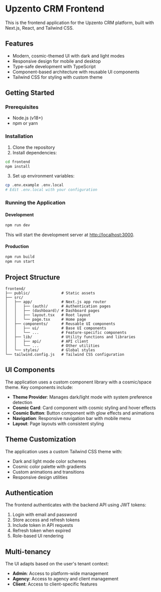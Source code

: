 # Upzento CRM Frontend

This is the frontend application for the Upzento CRM platform, built with Next.js, React, and Tailwind CSS.

## Features

- Modern, cosmic-themed UI with dark and light modes
- Responsive design for mobile and desktop
- Type-safe development with TypeScript
- Component-based architecture with reusable UI components
- Tailwind CSS for styling with custom theme

## Getting Started

### Prerequisites

- Node.js (v18+)
- npm or yarn

### Installation

1. Clone the repository
2. Install dependencies:

```bash
cd frontend
npm install
```

3. Set up environment variables:

```bash
cp .env.example .env.local
# Edit .env.local with your configuration
```

### Running the Application

#### Development

```bash
npm run dev
```

This will start the development server at [http://localhost:3000](http://localhost:3000).

#### Production

```bash
npm run build
npm run start
```

## Project Structure

```
frontend/
├── public/              # Static assets
├── src/
│   ├── app/             # Next.js app router
│   │   ├── (auth)/      # Authentication pages
│   │   ├── (dashboard)/ # Dashboard pages
│   │   ├── layout.tsx   # Root layout
│   │   └── page.tsx     # Home page
│   ├── components/      # Reusable UI components
│   │   ├── ui/          # Base UI components
│   │   └── ...          # Feature-specific components
│   ├── lib/             # Utility functions and libraries
│   │   ├── api/         # API client
│   │   └── ...          # Other utilities
│   └── styles/          # Global styles
└── tailwind.config.js   # Tailwind CSS configuration
```

## UI Components

The application uses a custom component library with a cosmic/space theme. Key components include:

- **Theme Provider**: Manages dark/light mode with system preference detection
- **Cosmic Card**: Card component with cosmic styling and hover effects
- **Cosmic Button**: Button component with glow effects and animations
- **Navigation**: Responsive navigation bar with mobile menu
- **Layout**: Page layouts with consistent styling

## Theme Customization

The application uses a custom Tailwind CSS theme with:

- Dark and light mode color schemes
- Cosmic color palette with gradients
- Custom animations and transitions
- Responsive design utilities

## Authentication

The frontend authenticates with the backend API using JWT tokens:

1. Login with email and password
2. Store access and refresh tokens
3. Include token in API requests
4. Refresh token when expired
5. Role-based UI rendering

## Multi-tenancy

The UI adapts based on the user's tenant context:

- **Admin**: Access to platform-wide management
- **Agency**: Access to agency and client management
- **Client**: Access to client-specific features 